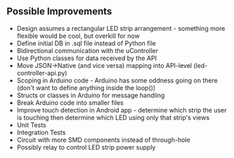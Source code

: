 ## Possible Improvements
- Design assumes a rectangular LED strip arrangement - something more flexible would be cool, but overkill for now
- Define initial DB in .sql file instead of Python file
- Bidirectional communication with the uController
- Use Python classes for data received by the API
- Move JSON->Native (and vice versa) mapping into API-level (led-controller-api.py)
- Scoping in Arduino code - Arduino has some oddness going on there (don't want to define anything inside the loop())
- Structs or classes in Arduino for message handling
- Break Arduino code into smaller files
- Improve touch detection in Android app - determine which strip the user is touching then determine which LED using only that strip's views
- Unit Tests
- Integration Tests
- Circuit with more SMD components instead of through-hole
- Possibly relay to control LED strip power supply
